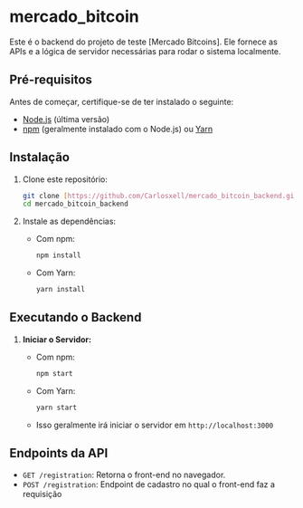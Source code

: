 # mercado_bitcoin

Este é o backend do projeto de teste [Mercado Bitcoins]. Ele fornece as APIs e a lógica de servidor necessárias para rodar o sistema localmente.

## Pré-requisitos

Antes de começar, certifique-se de ter instalado o seguinte:

* [Node.js](https://nodejs.org/) (última versão)
* [npm](https://www.npmjs.com/) (geralmente instalado com o Node.js) ou [Yarn](https://yarnpkg.com/)

## Instalação

1.  Clone este repositório:

    ```bash
    git clone [https://github.com/Carlosxell/mercado_bitcoin_backend.git](https://github.com/Carlosxell/mercado_bitcoin_backend.git)
    cd mercado_bitcoin_backend
    ```

2.  Instale as dependências:

    * Com npm:

        ```bash
        npm install
        ```

    * Com Yarn:

        ```bash
        yarn install
        ```

## Executando o Backend

1.  **Iniciar o Servidor:**

    * Com npm:

        ```bash
        npm start
        ```

    * Com Yarn:

        ```bash
        yarn start
        ```

    * Isso geralmente irá iniciar o servidor em `http://localhost:3000`

## Endpoints da API



* `GET /registration`:  Retorna o front-end no navegador.
* `POST /registration`: Endpoint de cadastro no qual o front-end faz a requisição
